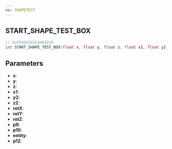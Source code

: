 ```yaml
---
ns: SHAPETEST
---
```

## START_SHAPE_TEST_BOX

```c
// 0xFE466162C4401D18
int START_SHAPE_TEST_BOX(float x, float y, float z, float x1, float y2, float z2, float rotX, float rotY, float rotZ, Any p9, Any p10, Any entity, Any p12);
```

## Parameters
* **x**:
* **y**:
* **z**:
* **x1**:
* **y2**:
* **z2**:
* **rotX**:
* **rotY**:
* **rotZ**:
* **p9**:
* **p10**:
* **entity**:
* **p12**:
